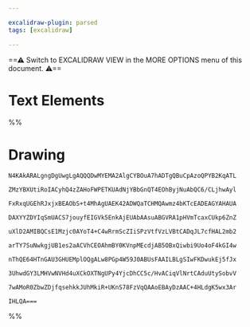 ```yaml
---

excalidraw-plugin: parsed
tags: [excalidraw]

---
```

==⚠  Switch to EXCALIDRAW VIEW in the MORE OPTIONS menu of this document. ⚠==


# Text Elements
%%
# Drawing
```compressed-json
N4KAkARALgngDgUwgLgAQQQDwMYEMA2AlgCYBOuA7hADTgQBuCpAzoQPYB2KqATL

ZMzYBXUtiRoIACyhQ4zZAHoFWPETKUAdNjYBbGnQT4EOhByjNuAbQC6/CLjhwAyl

FxRxqUGEhRJxjxBEAObS+t4MhAgUAEK42ADWQaTCHMQAwmz4bKTcEADEAGYAHAUA

DAXYYZDYIqSmUACS7jouyfEIGVk5EnkAjEUAbAAsuABGVRA1pHVmTcaxCUkp6ZnZ

uXlD2AMIBQCsE1Mzjc0AYoT4+C4wRrmScZIiSPzVtfVzLVBtCADqJL7cfHAL2mb2

arTY7SuNwkgjUB1es2aACVhCEOAhmBY0KVnpMEcdjAB5OBxQiwbi9Uo4oF4kGI4w

nThQE64HTnGAU3GHUEMplOQgALw8PGp4W59J0ABUsFAAILBLgSIwFKDwukEj5fJx

3UhwdGY3LMHVwNVHd4uXCkOXTNgUPy4YjcDhCC5c/HvACiqVlNrtCAduUtySobvV

7wAMoR0ZbwZDjfqsehkkJUhMkiR+UKnS78FzVqQAAoEBAyDzAAC+4HLdgK5wx3Ar

IHLQA===
```
%%